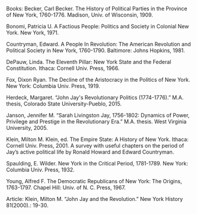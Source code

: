 Books:
Becker, Carl Becker. The History of Political Parties in the Province of New York, 1760-1776. Madison, Univ. of Wisconsin, 1909.

Bonomi, Patricia U. A Factious People: Politics and Society in Colonial New York. New York, 1971.

Countryman, Edward. A People In Revolution: The American Revolution and Political Society in New York, 1760-1790. Baltimore: Johns Hopkins, 1981.

DePauw, Linda. The Eleventh Pillar: New York State and the Federal Constitution. Ithaca: Cornell Univ. Press, 1966.

Fox, Dixon Ryan. The Decline of the Aristocracy in the Politics of New York. New York: Columbia Univ. Press, 1919.

Herdeck, Margaret. “John Jay's Revolutionary Politics (1774-1776).” M.A. thesis, Colorado State University-Pueblo, 2015.

Janson, Jennifer M. “Sarah Livingston Jay, 1756-1802: Dynamics of Power, Privilege and Prestige in the Revolutionary Era.” M.A. thesis. West Virginia University, 2005.

Klein, Milton M. Klein, ed. The Empire State: A History of New York. Ithaca: Cornell Univ. Press, 2001. A survey with useful chapters on the period of Jay’s active political life by Ronald Howard and Edward Countryman.

Spaulding, E. Wilder. New York in the Critical Period, 1781-1789. New York: Columbia Univ. Press, 1932.

Young, Alfred F. The Democratic Republicans of New York: The Origins, 1763-1797. Chapel Hill: Univ. of N. C. Press, 1967.

Article:
Klein, Milton M. “John Jay and the Revolution.” New York History 81(2000).: 19-30.